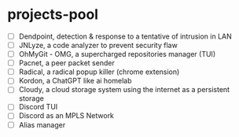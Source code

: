 # projects-pool

- [ ] Dendpoint, detection & response to a tentative of intrusion in LAN
- [ ] JNLyze, a code analyzer to prevent security flaw
- [ ] OhMyGit - OMG, a supercharged repositories manager (TUI)
- [ ] Pacnet, a peer packet sender
- [ ] Radical, a radical popup killer (chrome extension)
- [ ] Kordon, a ChatGPT like ai homelab
- [ ] Cloudy, a cloud storage system using the internet as a persistent storage
- [ ] Discord TUI
- [ ] Discord as an MPLS Network
- [ ] Alias manager
